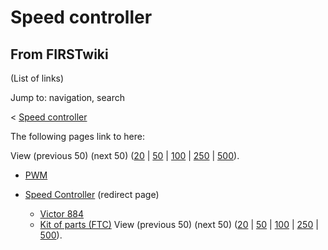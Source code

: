 # Speed controller

## From FIRSTwiki

(List of links)

Jump to: navigation, search

< [Speed controller](/index.php?title=Speed_controller&redirect=no "Speed
controller")

The following pages link to here:

View (previous 50) (next 50) ([20](/index.php?title=Special:Whatlinkshere/Speed_controller&limit=20&from=0 "Special:Whatlinkshere/Speed controller") | [50](/index.php?title=Special:Whatlinkshere/Speed_controller&limit=50&from=0 "Special:Whatlinkshere/Speed controller") | [100](/index.php?title=Special:Whatlinkshere/Speed_controller&limit=100&from=0 "Special:Whatlinkshere/Speed controller") | [250](/index.php?title=Special:Whatlinkshere/Speed_controller&limit=250&from=0 "Special:Whatlinkshere/Speed controller") | [500](/index.php?title=Special:Whatlinkshere/Speed_controller&limit=500&from=0 "Special:Whatlinkshere/Speed controller")).

- [PWM](pwm)
- [Speed Controller](/index.php?title=Speed_Controller&redirect=no "Speed Controller") (redirect page) 

  - [Victor 884](victor-884)
  - [Kit of parts (FTC)](Kit_of_parts_%28FTC%29 "Kit of parts \(FTC\)") View (previous 50) (next 50) ([20](/index.php?title=Special:Whatlinkshere/Speed_controller&limit=20&from=0 "Special:Whatlinkshere/Speed controller") | [50](/index.php?title=Special:Whatlinkshere/Speed_controller&limit=50&from=0 "Special:Whatlinkshere/Speed controller") | [100](/index.php?title=Special:Whatlinkshere/Speed_controller&limit=100&from=0 "Special:Whatlinkshere/Speed controller") | [250](/index.php?title=Special:Whatlinkshere/Speed_controller&limit=250&from=0 "Special:Whatlinkshere/Speed controller") | [500](/index.php?title=Special:Whatlinkshere/Speed_controller&limit=500&from=0 "Special:Whatlinkshere/Speed controller")).
